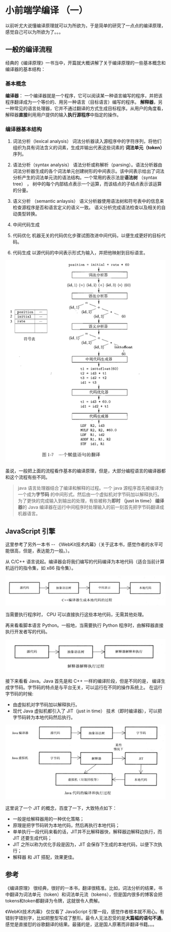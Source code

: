 # 小前端学编译 （一）

以前听尤大说懂编译原理就可以为所欲为，于是简单的研究了一点点的编译原理，感觉自己可以为所欲为了。。。

## 一般的编译流程
经典的《编译原理》一书当中，开篇就大概讲解了关于编译原理的一些基本概念和编译器的基本结构：

### 基本概念
**编译器**： 一个编译器就是一个程序，它可以阅读某一种语言编写的程序，并把该程序翻译成为一个等价的、用另一种语言（目标语言）编写的程序。
**解释器**，另一种常见的语言处理器，它并不通过翻译的方式生成目标程序。从用户的角度看，解释器**直接**利用用户提供的输入**执行源程序**中指定的操作。


### 编译器基本结构
1. 词法分析（lexical analysis）
词法分析器读入源程序中的字符序列，将他们组织为具有词法含义的词素，生成并输出代表这些词素的 **词法单元（token）** 序列。

2. 语法分析（syntax analysis）
语法分析或称解析（parsing）。语法分析器由词法分析器生成的各个词法单元创建树形的中间表示。该中间表示给出了词法分析产生的词法单元流的语法结构。一个常用的表示法是**语法树** （syntax tree） ， 树中的每个内部结点表示一个运算，而该结点的子结点表示该运算的分量。

3. 语义分析 （semantic anlaysis）
语义分析器使用语法树和符号表中的信息来检查源程序是否和语言定义的语义一致。
语义分析完成语法检查以及相关的自动类型转换。

4. 中间代码生成

5. 代码优化
机器无关的代码优化步骤试图改进中间代码，以便生成更好的目标代码。

6. 代码生成
以源代码的中间表示形式为输入，并把他映射到目标语言。


![流程图](https://raw.githubusercontent.com/XiangnianZhou/blog/master/%E8%AE%A1%E7%AE%97%E6%9C%BA/images/compiler2.png)


虽说，一般把上面的流程看作基本的编译原理，但是，大部分编程语言的编译器都和这个流程有些不同。

> java 语言处理器结合了编译和解释的过程。一个 java 源程序首先被编译为一个成为**字节码** 的中间形式。然后由一个虚拟机对字节码加以解释执行。
> 为了更快的完成输入到输出的处理，有些被称为**即时 （just in  time） 编译器**的 Java 编译器在运行中间程序时处理输入的前一刻首先把字节码翻译成机器语言。


## JavaScript 引擎

这里参考了另外一本书 -- 《WebKit技术内幕》（关于这本书，感觉作者的水平可能很高，但是，表达能力一般。）。

从 C/C++ 语言说起。编译器会将我们编写的代码编译为本地代码（适合当前计算机运行的指令集，如 x86 指令集）。

![流程图](https://raw.githubusercontent.com/XiangnianZhou/blog/master/%E8%AE%A1%E7%AE%97%E6%9C%BA/images/c-compile.png)

当需要执行程序时， CPU 可以直接执行这些本地代码，无需其他处理。

再来看看脚本语言 Python。一般地，当需要执行 Python 程序时，由解释器直接执行开发者写的代码。

![流程图](https://raw.githubusercontent.com/XiangnianZhou/blog/master/%E8%AE%A1%E7%AE%97%E6%9C%BA/images/python.png)

接下来看看 Java。Java 首先是和 C++ 一样的编译阶段，但是不同的是， 编译生成字节码。字节码的特点是与平台无关，可以运行在不同的操作系统上。
在运行字节码的时候:
- 由虚拟机对字节码加以解释执行。
- 现代 Java 虚拟机都引入了 JIT（just in time） 技术（即时编译器），可以把字节码转为本地代码然后执行。


![流程图](https://raw.githubusercontent.com/XiangnianZhou/blog/master/%E8%AE%A1%E7%AE%97%E6%9C%BA/images/java.png)

这里说了一个 JIT 的概念，百度了一下，大致特点如下：
- 一般是给解释器用的一种优化策略；
- 原理是把字节码转为本地代码，然后再执行本地代码；
- 单单执行一段代码来看的话，JIT并不比解释器快，解释器边解释边执行，而 JIT 还要生成代码；
- JIT 之所以称为优化手段是因为，JIT 会保存下生成的本地代码，以便下次执行；
- 解释器 和 JIT 搭配，效果更佳。

## 参考
《编译原理》 很经典，很好的一本书，翻译很精准。比如，词法分析的结果，书中翻译为词法单元（token）和词法单元流（tokens），但是国内很多的博客会把tokens和token都翻译为令牌，这就很令人费解。

《WebKit技术内幕》 仅仅看了 JavaScript 引擎一段，感觉作者根本就不用心。有错别字错别字，比如把整型写成了整形。最令人无法忍受的是**大篇幅的语句不通**。感觉是直接怼的谷歌翻译的结果。最骚的是，这是国人原著而非翻译书籍。。。
